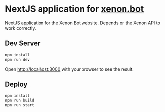 # NextJS application for [xenon.bot](https://xenon.bot)

NextJS application for the Xenon Bot website. Depends on the Xenon API to work correctly.

## Dev Server

```bash
npm install
npm run dev
```

Open [http://localhost:3000](http://localhost:3000) with your browser to see the result.

## Deploy

```bash
npm install
npm run build
npm run start
```
